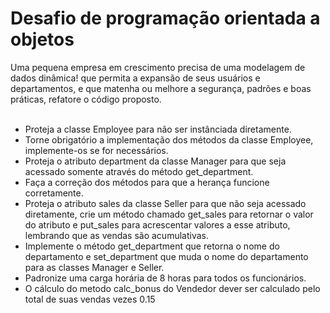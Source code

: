 <h1>Desafio de programação orientada a objetos</h1>
Uma pequena empresa em crescimento precisa de uma modelagem de dados dinâmica! que permita a expansão de seus usuários e departamentos, e que matenha ou melhore a segurança, padrões e boas práticas, refatore o código proposto.<br><br>

<ul>
<li>Proteja a classe Employee para não ser instânciada diretamente.</li>
<li>Torne obrigatório a implementação dos métodos da classe Employee, implemente-os se for necessários.</li>
<li>Proteja o atributo department da classe Manager para que seja acessado somente através do método get_department.</li>
<li>Faça a correção dos métodos para que a herança funcione corretamente.</li>
<li>Proteja o atributo sales da classe Seller para que não seja acessado diretamente, crie um método chamado get_sales para retornar o valor do atributo e put_sales para acrescentar valores a esse atributo, lembrando que as vendas são acumulativas.</li>
<li>Implemente o método get_department que retorna o nome do departamento e set_department que muda o nome do departamento para as classes Manager e Seller.</li>
<li>Padronize uma carga horária de 8 horas para todos os funcionários.</li>
<li>O cálculo do metodo calc_bonus do Vendedor dever ser calculado pelo total de suas vendas vezes 0.15</li>
</ul>
